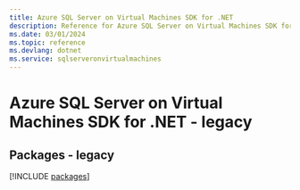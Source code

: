 ```yaml
---
title: Azure SQL Server on Virtual Machines SDK for .NET
description: Reference for Azure SQL Server on Virtual Machines SDK for .NET
ms.date: 03/01/2024
ms.topic: reference
ms.devlang: dotnet
ms.service: sqlserveronvirtualmachines
---
```

# Azure SQL Server on Virtual Machines SDK for .NET - legacy
## Packages - legacy
[!INCLUDE [packages](sql-server-on-virtual-machines-index.md)]